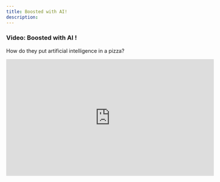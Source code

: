 ```yaml
---
title: Boosted with AI!
description:
---
```


### Video: Boosted with AI !

How do they put artificial intelligence in a pizza?

<iframe width="560" height="315" src="https://www.youtube.com/embed/97ZljRHjJq8?rel=0" title="YouTube video player" frameborder="0" allow="accelerometer; autoplay; clipboard-write; encrypted-media; gyroscope; picture-in-picture" allowfullscreen></iframe>
